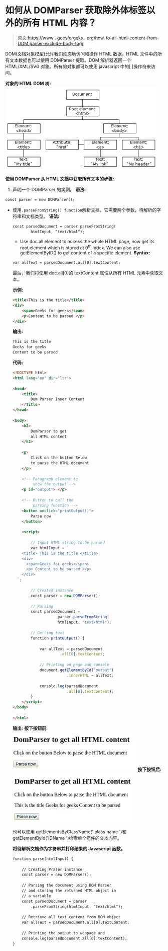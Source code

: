 # 如何从 DOMParser 获取除外体标签以外的所有 HTML 内容？

> 原文:[https://www . geesforgeks . org/how-to-all-html-content-from-DOM parser-exclude-body-tag/](https://www.geeksforgeeks.org/how-to-get-all-html-content-from-domparser-excluding-the-outer-body-tag/)

DOM(文档对象模型)允许我们动态地访问和操作 HTML 数据。HTML 文件中的所有文本数据也可以使用 DOMParser 提取。DOM 解析器返回一个 HTML/XML/SVG 对象。所有的对象都可以使用 javascript 中的[ ]操作符来访问。

**对象的 HTML DOM 树:**
![](img/529dc6fcc95076d567bdf819a67a94ea.png)

**使用 DOMParser 从 HTML 文档中获取所有文本的步骤:**

1.  声明一个 DOMParser 的实例。
    **语法:**

```html
const parser = new DOMParser();
```

*   使用`.parseFromString() function`解析文档。它需要两个参数，待解析的字符串和文档类型。
    **语法:**

    ```html
    const parsedDocument = parser.parseFromString(
            htmlInput, "text/html");
    ```

    *   Use doc.all element to access the whole HTML page, now get its root element which is stored at 0<sup>th</sup> index. We can also use getElementByID() to get content of a specific element.
    **Syntax:**

    ```html
    var allText = parsedDocument.all[0].textContent;
    ```

    最后，我们将使用 doc.all[0]的 textContent 属性从所有 HTML 元素中获取文本。

    **示例:**

    ```html
    <title>This is the title</title>
    <div>
        <span>Geeks for geeks</span>
        <p>Content to be parsed </p>
    </div>
    ```

    **输出:**

    ```html
    This is the title 
    Geeks for geeks
    Content to be parsed
    ```

    **代码:**

    ```html
    <!DOCTYPE html>
    <html lang="en" dir="ltr">

    <head>
        <title>
            Dom Parser Inner Content
        </title>
    </head>

    <body>
        <h2>
            DomParser to get 
            all HTML content
        </h2>

        <p>
            Click on the button Below 
            to parse the HTML document
        </p>

        <!-- Paragraph element to 
             show the output -->
        <p id="output"> </p>

        <!-- Button to call the 
             parsing function -->
        <button onclick="printOutput()">
            Parse now
        </button>

        <script>

            // Input HTML string to be parsed
            var htmlInput = `
        <title> This is the title </title>
        <div>
          <span>Geeks for geeks</span>
          <p> Content to be parsed </p>
        </div>
      `;

            // Created instance
            const parser = new DOMParser();

            // Parsing
            const parsedDocument =
                        parser.parseFromString(
                        htmlInput, "text/html");

            // Getting text
            function printOutput() {

                var allText = parsedDocument
                         .all[0].textContent;

                // Printing on page and console
                document.getElementById("output")
                            .innerHTML = allText;

                console.log(parsedDocument
                            .all[0].textContent);
            }
        </script>
    </body>

    </html>
    ```

    **输出:**
    **按下按钮前:**
    ![](img/f055861d43d9dc15e1135fa91d2a8da3.png)
    **按下按钮后:**
    ![](img/5c2bc469224c12dfd695c048c9518d24.png)

    也可以使用 getElementsByClassName(' class name ')和 getElementById('IDName ')检索单个组件的文本内容。

    **将待解析文档作为字符串并打印结果的 Javascript 函数。**

    ```html
    function parse(htmlInput) {

        // Creating Praser instance
        const parser = new DOMParser();

        // Parsing the document using DOM Parser
        // and storing the returned HTML object in
        // a variable
        const parsedDocument = parser
            .parseFromString(htmlInput, "text/html");

        // Retrieve all text content from DOM object
        var allText = parsedDocument.all[0].textContent;

        // Printing the output to webpage and
        console.log(parsedDocument.all[0].textContent);
    }
    ```